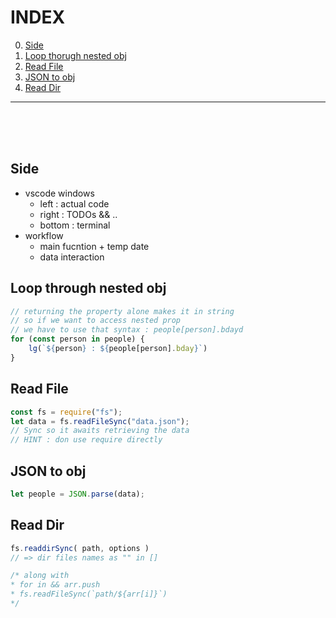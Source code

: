 # INDEX
0) [Side](#side)
1) [Loop thorugh nested obj]($loop-through-nested-obj)
1) [Read File](#read-file)
1) [JSON to obj](#json-to-obj)
1) [Read Dir](#read-dir)
___
<br><br><br>


## Side
- vscode windows
    - left : actual code
    - right : TODOs && ..
    - bottom : terminal
- workflow
    - main fucntion + temp date
    - data interaction


## Loop through nested obj
```js
// returning the property alone makes it in string
// so if we want to access nested prop
// we have to use that syntax : people[person].bdayd
for (const person in people) {
    lg(`${person} : ${people[person].bday}`)
}
```


## Read File
```js
const fs = require("fs");
let data = fs.readFileSync("data.json");
// Sync so it awaits retrieving the data
// HINT : don use require directly
```

## JSON to obj
```js
let people = JSON.parse(data);
```

## Read Dir
```js
fs.readdirSync( path, options )
// => dir files names as "" in []

/* along with
* for in && arr.push
* fs.readFileSync(`path/${arr[i]}`)
*/
```